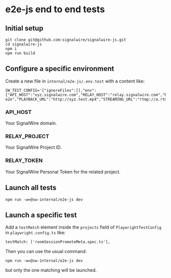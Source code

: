 # e2e-js end to end tests

## Initial setup

```
git clone git@github.com:signalwire/signalwire-js.git
cd signalwire-js
npm i
npm run build
```

## Configure a specific environment

Create a new file in `internal/e2e-js/.env.test` with a content like:

```
SW_TEST_CONFIG='{"ignoreFiles":[],"env":{"API_HOST":"xyz.signalwire.com","RELAY_HOST":"relay.signalwire.com","RELAY_PROJECT":"xyz","RELAY_TOKEN":"PTxyz","VOICE_CONTEXT":"office","VOICE_DIAL_FROM_NUMBER":"+1111111111","VOICE_DIAL_TO_NUMBER":"+111111111","VOICE_CONNECT_TO_NUMBER":"+111111111111","VOICE_CONNECT_CONTEXT":"office","MESSAGING_FROM_NUMBER":"+10000000000","MESSAGING_TO_NUMBER":"+10000000001","MESSAGING_CONTEXT":"messaging-e2e","PLAYBACK_URL":"http://xyz.test.mp4","STREAMING_URL":"rtmp://a.rtmp.youtube.com/live2/xyz","STREAM_CHECK_URL":"https://youtube.com/channel/streams","PVC_STREAMING_URL":"rtmp://a.rtmp.youtube.com/live2"}}'
```

### API_HOST

Your SignalWire domain.

### RELAY_PROJECT

Your SignalWire Project ID.

### RELAY_TOKEN

Your SignalWire Personal Token for the related project.

## Launch all tests

```
npm run -w=@sw-internal/e2e-js dev
```

## Launch a specific test

Add a `testMatch` element inside the `projects` field of `PlaywrightTestConfig` in `playwright.config.ts` like:

```
testMatch: ['roomSessionPromoteMeta.spec.ts'],
```

Then you can use the usual command:

```
npm run -w=@sw-internal/e2e-js dev
```

but only the one matching will be launched.

